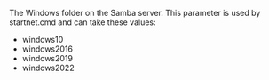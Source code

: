 The Windows folder on the Samba server. This parameter is used by startnet.cmd and can take these values:

- windows10
- windows2016
- windows2019
- windows2022